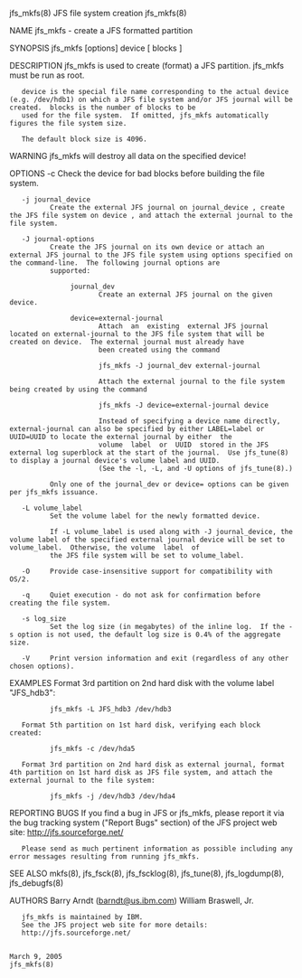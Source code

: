 jfs_mkfs(8)                                                                         JFS file system creation                                                                        jfs_mkfs(8)

NAME
       jfs_mkfs - create a JFS formatted partition

SYNOPSIS
       jfs_mkfs [options] device [ blocks ]

DESCRIPTION
       jfs_mkfs is used to create (format) a JFS partition.  jfs_mkfs must be run as root.

       device is the special file name corresponding to the actual device (e.g. /dev/hdb1) on which a JFS file system and/or JFS journal will be created.  blocks is the number of blocks to be
       used for the file system.  If omitted, jfs_mkfs automatically figures the file system size.

       The default block size is 4096.

WARNING
       jfs_mkfs will destroy all data on the specified device!

OPTIONS
       -c     Check the device for bad blocks before building the file system.

       -j journal_device
              Create the external JFS journal on journal_device , create the JFS file system on device , and attach the external journal to the file system.

       -J journal-options
              Create the JFS journal on its own device or attach an external JFS journal to the JFS file system using options specified on the command-line.  The following journal options are
              supported:

                   journal_dev
                          Create an external JFS journal on the given device.

                   device=external-journal
                          Attach  an  existing  external JFS journal located on external-journal to the JFS file system that will be created on device.  The external journal must already have
                          been created using the command

                          jfs_mkfs -J journal_dev external-journal

                          Attach the external journal to the file system being created by using the command

                          jfs_mkfs -J device=external-journal device

                          Instead of specifying a device name directly, external-journal can also be specified by either LABEL=label or UUID=UUID to locate the external journal by either  the
                          volume  label  or  UUID  stored in the JFS external log superblock at the start of the journal.  Use jfs_tune(8) to display a journal device's volume label and UUID.
                          (See the -l, -L, and -U options of jfs_tune(8).)

              Only one of the journal_dev or device= options can be given per jfs_mkfs issuance.

       -L volume_label
              Set the volume label for the newly formatted device.

              If -L volume_label is used along with -J journal_device, the volume label of the specified external journal device will be set to volume_label.  Otherwise, the volume  label  of
              the JFS file system will be set to volume_label.

       -O     Provide case-insensitive support for compatibility with OS/2.

       -q     Quiet execution - do not ask for confirmation before creating the file system.

       -s log_size
              Set the log size (in megabytes) of the inline log.  If the -s option is not used, the default log size is 0.4% of the aggregate size.

       -V     Print version information and exit (regardless of any other chosen options).

EXAMPLES
       Format 3rd partition on 2nd hard disk with the volume label "JFS_hdb3":

              jfs_mkfs -L JFS_hdb3 /dev/hdb3

       Format 5th partition on 1st hard disk, verifying each block created:

              jfs_mkfs -c /dev/hda5

       Format 3rd partition on 2nd hard disk as external journal, format 4th partition on 1st hard disk as JFS file system, and attach the external journal to the file system:

              jfs_mkfs -j /dev/hdb3 /dev/hda4

REPORTING BUGS
       If you find a bug in JFS or jfs_mkfs, please report it via the bug tracking system ("Report Bugs" section) of the JFS project web site:
       http://jfs.sourceforge.net/

       Please send as much pertinent information as possible including any error messages resulting from running jfs_mkfs.

SEE ALSO
       mkfs(8), jfs_fsck(8), jfs_fscklog(8), jfs_tune(8), jfs_logdump(8), jfs_debugfs(8)

AUTHORS
       Barry Arndt  (barndt@us.ibm.com)
       William Braswell, Jr.

       jfs_mkfs is maintained by IBM.
       See the JFS project web site for more details:
       http://jfs.sourceforge.net/

                                                                                         March 9, 2005                                                                              jfs_mkfs(8)
